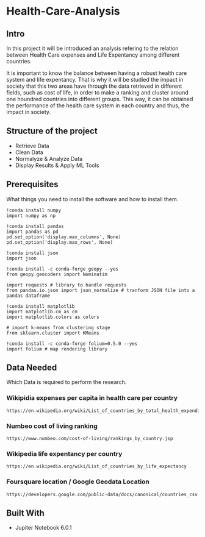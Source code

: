# Health-Care-Analysis

## Intro

In this project it will be introduced an analysis refering to the relation between Health Care expenses and Life Expentancy among different countries.

It is important to know the balance between having a robust health care system and life expentancy. That is why it will be studied the impact in society that this two areas have through the data retrieved in different fields, such as cost of life, in order to make a ranking and cluster around one houndred countries into different groups. This way, it can be obtained the performance of the health care system in each country and thus, the impact in society.

## Structure of the project

* Retrieve Data
* Clean Data
* Normalyze & Analyze Data
* Display Results & Apply ML Tools

## Prerequisites

What things you need to install the software and how to install them.

```
!conda install numpy
import numpy as np

!conda install pandas
import pandas as pd 
pd.set_option('display.max_columns', None)
pd.set_option('display.max_rows', None)

!conda install json
import json 

!conda install -c conda-forge geopy --yes 
from geopy.geocoders import Nominatim 

import requests # library to handle requests
from pandas.io.json import json_normalize # tranform JSON file into a pandas dataframe

!conda install matplotlib
import matplotlib.cm as cm
import matplotlib.colors as colors

# import k-means from clustering stage
from sklearn.cluster import KMeans

!conda install -c conda-forge folium=0.5.0 --yes
import folium # map rendering library
```

## Data Needed

Which Data is required to perform the research.

### Wikipidia expenses per capita in health care per country

```
https://en.wikipedia.org/wiki/List_of_countries_by_total_health_expenditure_per_capita
```

### Numbeo cost of living ranking

```
https://www.numbeo.com/cost-of-living/rankings_by_country.jsp
```

### Wikipedia life expentancy per country
```
https://en.wikipedia.org/wiki/List_of_countries_by_life_expectancy
```

### Foursquare location / Google Geodata Location 

```
https://developers.google.com/public-data/docs/canonical/countries_csv
```
## Built With

* Jupiter Notebook 6.0.1




